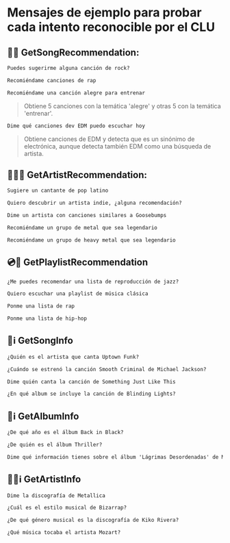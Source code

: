 # Mensajes de ejemplo para probar cada intento reconocible por el CLU

## 🎵🙌 GetSongRecommendation:
```txt
Puedes sugerirme alguna canción de rock?
```
```txt
Recomiéndame canciones de rap
```
```txt
Recomiéndame una canción alegre para entrenar
```
> Obtiene 5 canciones con la temática 'alegre' y otras 5 con la temática 'entrenar'.
```txt
Dime qué canciones dev EDM puedo escuchar hoy
```
> Obtiene canciones de EDM y detecta que es un sinónimo de electrónica, aunque detecta también EDM como una búsqueda de artista.

## 🧑‍🎤🙌 GetArtistRecommendation:
```txt
Sugiere un cantante de pop latino
```
```txt
Quiero descubrir un artista indie, ¿alguna recomendación?
```
```txt
Dime un artista con canciones similares a Goosebumps
```
```txt
Recomiéndame un grupo de metal que sea legendario
```
```txt
Recomiéndame un grupo de heavy metal que sea legendario
```

## 💿🙌 GetPlaylistRecommendation
```txt
¿Me puedes recomendar una lista de reproducción de jazz?
```
```txt
Quiero escuchar una playlist de música clásica
```
```txt
Ponme una lista de rap
```
```txt
Ponme una lista de hip-hop
```

## 🎵ℹ️ GetSongInfo
```txt
¿Quién es el artista que canta Uptown Funk?
```
```txt
¿Cuándo se estrenó la canción Smooth Criminal de Michael Jackson?
```
```txt
Dime quién canta la canción de Something Just Like This
```
```txt
¿En qué album se incluye la canción de Blinding Lights?
```

## 💽ℹ️ GetAlbumInfo
```txt
¿De qué año es el álbum Back in Black?
```
```txt
¿De quién es el álbum Thriller?
```
```txt
Dime qué información tienes sobre el álbum 'Lágrimas Desordenadas' de Melendi
```

## 🧑‍🎤ℹ️ GetArtistInfo
```txt
Dime la discografía de Metallica
```
```txt
¿Cuál es el estilo musical de Bizarrap?
```
```txt
¿De qué género musical es la discografía de Kiko Rivera?
```
```txt
¿Qué música tocaba el artista Mozart?
```
